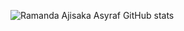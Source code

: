 ![Ramanda Ajisaka Asyraf GitHub stats](https://github-readme-stats.vercel.app/api?username=itsmee3223&theme=onedark&show_icons=true)
<!---
itsmee3223/itsmee3223 is a ✨ special ✨ repository because its `README.md` (this file) appears on your GitHub profile.
You can click the Preview link to take a look at your changes.
--->
